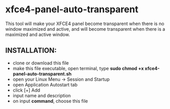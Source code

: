 # xfce4-panel-auto-transparent
This tool will make your XFCE4 panel become transparent when there is no window maximized and active, and will become transparent when there is a maximized and active window.

<h2>INSTALLATION:</h2>
<ul>
<li>clone or download this file</li>
<li>make this file executable, open terminal, type <b>sudo chmod +x xfce4-panel-auto-transparent.sh</b></li>
<li>open your Linux Menu -> Session and Startup</li>
<li>open Application Autostart tab</li>
<li>click [+] Add</li>
<li>input name and description</li>
<li>on input <b>command</b>, choose this file</li>
</ul>
